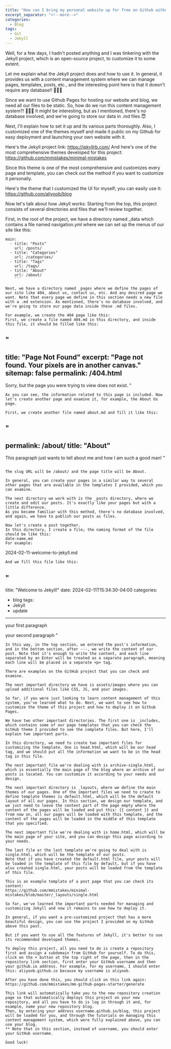 ```yaml
---
title: "How can I bring my personal website up for free on Github without server and domain costs?"
excerpt_separator: "<!--more-->"
categories:
  - Blog
tags:
  - Git
  - Jekyll
---
```


Well, for a few days, I hadn't posted anything and I was tinkering with the Jekyll project, which is an open-source project, to customize it to some extent.

Let me explain what the Jekyll project does and how to use it. In general, it provides us with a content management system where we can manage pages, templates, posts, etc., and the interesting point here is that it doesn't require any database!! 🧑🏻‍🦯

Since we want to use Github Pages for hosting our website and blog, we need all our files to be static. So, how do we run this content management system?! 🧑🏻‍🦯
It might be interesting, but as I mentioned, there's no database involved, and we're going to store our data in .md files 😇

Next, I'll explain how to set it up and its various parts thoroughly. Also, I customized one of the themes myself and made it public on my Github for easy deployment and launching your own website with it.

Here's the Jekyll project link:
https://jekyllrb.com/
And here's one of the most comprehensive themes developed for this project:
https://github.com/mmistakes/minimal-mistakes

Since this theme is one of the most comprehensive and customizes every page and template, you can check out the method if you want to customize it personally.

Here's the theme that I customized the UI for myself; you can easily use it:
https://github.com/aliyoob/blog

Now let's talk about how Jekyll works:
Starting from the top, this project consists of several directories and files that we'll review together.

First, in the root of the project, we have a directory named _data which contains a file named navigation.yml where we can set up the menus of our site like this:
```
main:
  - title: "Posts"
    url: /posts/
  - title: "Categories"
    url: /categories/
  - title: "Tags"
    url: /tags/
  - title: "About"
    url: /about/
    ```

Next, we have a directory named _pages where we define the pages of our site like 404, about us, contact us, etc. And any desired page we want. Note that every page we define in this section needs a new file with a .md extension. As mentioned, there's no database involved, and we're going to store our page data inside these .md files.

For example, we create the 404 page like this:
First, we create a file named 404.md in this directory, and inside this file, it should be filled like this:
```
"
---
title: "Page Not Found"
excerpt: "Page not found. Your pixels are in another canvas."
sitemap: false
permalink: /404.html
---

Sorry, but the page you were trying to view does not exist.
"
```
As you can see, the information related to this page is included. Now let's create another page and examine it, for example, the About Us page.

First, we create another file named about.md and fill it like this:
```
"
---
permalink: /about/
title: "About"
---

This paragraph just wants to tell about me and how I am such a good man!
"
```

The slug URL will be /about/ and the page title will be About.

In general, you can create your pages in a similar way to several other pages that are available in the templates I provided, which you can examine.

The next directory we work with is the _posts directory, where we create and edit our posts. It's exactly like your pages but with a little difference.
As you became familiar with this method, there's no database involved, and again, we have to publish our posts as files.

Now let's create a post together.
In this directory, I create a file; the naming format of the file should be like this:
date-name.md
For example:
```
2024-02-11-welcome-to-jekyll.md
```
And we fill this file like this:
```
"
---
title: "Welcome to Jekyll!"
date: 2024-02-11T15:34:30-04:00
categories:
  - blog
tags:
  - Jekyll
  - update
---

your first paragraph

your second paragraph
"
```
In this way, in the top section, we entered the post's information, and in the bottom section, after ---, we write the content of our post. Note that it's enough to write the content, and each line separated by an Enter will be treated as a separate paragraph, meaning each line will be placed in a separate <p> tag. 

There are examples on the GitHub project that you can check and examine.

The next important directory we have is assets/images where you can upload additional files like CSS, JS, and your images.

So far, if you were just looking to learn content management of this system, you've learned what to do. Next, we want to see how to customize the theme of this project and how to deploy it on Github Pages.

We have two other important directories. The first one is _includes, which contains some of our page templates that you can check the GitHub theme I provided to see the complete files. But here, I'll explain two important parts.

In this directory, we need to create two important files for customizing the template. One is head.html, which will be our head tag, and we should put all the information we want to be in the head tag in this file.

The next important file we're dealing with is archive-single.html, which is essentially the main page of the blog where an archive of our posts is located. You can customize it according to your needs and design.

The next important directory is _layouts, where we define the main themes of our pages. One of the important files we need to create to define template themes is default.html, which will be the default layout of all our pages. In this section, we design our template, and we just need to leave the content part of the page empty where the content of the pages will be loaded and put this: {{ content }} and from now on, all our pages will be loaded with this template, and the content of the pages will be loaded in the middle of this template that you specified.

The next important file we're dealing with is home.html, which will be the main page of your site, and you can design this page according to your needs.

The last file or the last template we're going to deal with is single.html, which will be the template of our posts.
Note that if you have created the default.html file, your posts will be loaded in the template of this file by default, but if you have also created single.html, your posts will be loaded from the template of this file.

This is an example template of a post page that you can check its content:
https://github.com/mmistakes/minimal-mistakes/blob/master/_layouts/single.html

So far, we've learned the important parts needed for managing and customizing Jekyll and now it remains to see how to deploy it.

In general, if you want a pre-customized project that has a more beautiful design, you can use the project I provided on my GitHub above this post.

But if you want to use all the features of Jekyll, it's better to use its recommended developed themes.

To deploy this project, all you need to do is create a repository first and assign a subdomain from GitHub for yourself. To do this, click on the + button at the top right of the page, then in the repository link section, first enter your GitHub username and then your github.io address. For example, for my username, I should enter this: aliyoob.github.io because my username is aliyoob.

After you have done this, you should click on this link again:
https://github.com/mmistakes/mm-github-pages-starter/generate

This link will automatically take you to the new repository creation page so that automatically deploys this project on your new repository, and all you have to do is log in through it and, for example, name your new repository blog.
Then, by entering your address username.github.io/blog, this project will be loaded for you, and through the tutorials on managing this content management system, which were fully explained above, you can use your blog.
** Note that in this section, instead of username, you should enter your GitHub username.

Good luck!